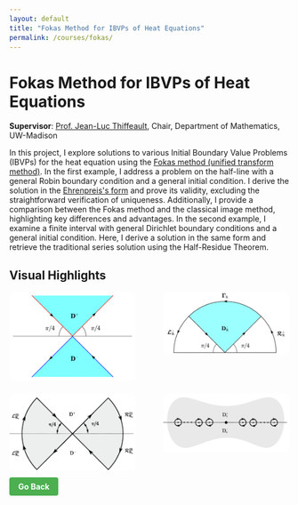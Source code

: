 ```yaml
---
layout: default
title: "Fokas Method for IBVPs of Heat Equations"
permalink: /courses/fokas/
---
```


# Fokas Method for IBVPs of Heat Equations

**Supervisor**: [Prof. Jean-Luc Thiffeault](https://people.math.wisc.edu/~thiffeault/), Chair, Department of Mathematics, UW-Madison

In this project, I explore solutions to various Initial Boundary Value Problems (IBVPs) for the heat equation using the [Fokas method (unified transform method)](https://en.wikipedia.org/wiki/Fokas_method). In the first example, I address a problem on the half-line with a general Robin boundary condition and a general initial condition. I derive the solution in the [Ehrenpreis's form](https://en.wikipedia.org/wiki/Ehrenpreis%27s_fundamental_principle) and prove its validity, excluding the straightforward verification of uniqueness. Additionally, I provide a comparison between the Fokas method and the classical image method, highlighting key differences and advantages. In the second example, I examine a finite interval with general Dirichlet boundary conditions and a general initial condition. Here, I derive a solution in the same form and retrieve the traditional series solution using the Half-Residue Theorem. 

## Visual Highlights

<div style="display: flex; flex-wrap: wrap; gap: 20px; justify-content: space-between;">

   <div style="width: 45%; text-align: center;">
       <img src="/Fokas/figures/D%5E%2B.pic.jpg" alt="Figure 1" style="width: 100%; height: auto; border-radius: 8px;">
   </div>

   <div style="width: 45%; text-align: center;">
       <img src="/Fokas/figures/344821711499232_.pic_hd.jpg" alt="Figure 2" style="width: 100%; height: auto; border-radius: 8px;">
   </div>

   <div style="width: 45%; text-align: center;">
       <img src="/Fokas/figures/Fokas_2.5.1.png" alt="Figure 3" style="width: 100%; height: auto; border-radius: 8px;">
   </div>

   <div style="width: 45%; text-align: center;">
       <img src="/Fokas/figures/Fokas_2.5.png" alt="Figure 4" style="width: 100%; height: auto; border-radius: 8px;">
   </div>

</div>


<a href="javascript:history.back()" style="display: inline-block; margin: 10px 0; padding: 8px 16px; background-color: #4CAF50; color: white; border-radius: 4px; text-decoration: none; font-weight: bold;">
    Go Back
</a>
